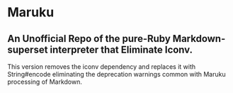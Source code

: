 # Maruku

## An Unofficial Repo of the pure-Ruby Markdown-superset interpreter that Eliminate Iconv.

This version removes the iconv dependency and replaces it with String#encode eliminating the deprecation warnings common with Maruku processing of Markdown.

